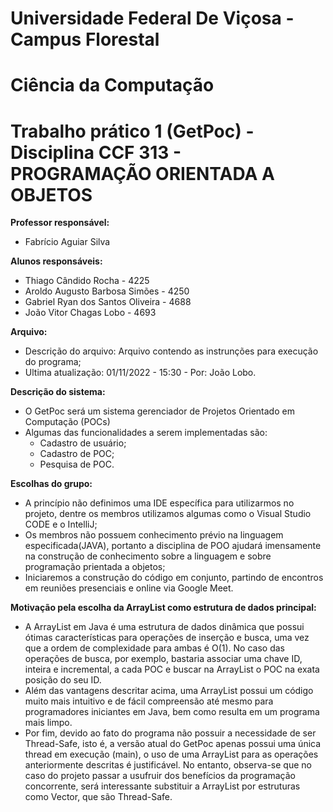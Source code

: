 # Universidade Federal De Viçosa - Campus Florestal
# Ciência da Computação
# Trabalho prático 1 (GetPoc) - Disciplina CCF 313 - PROGRAMAÇÃO ORIENTADA A OBJETOS

**Professor responsável:** 

  - Fabrício Aguiar Silva
    
**Alunos responsáveis:**

  - Thiago Cândido Rocha - 4225 
  - Aroldo Augusto Barbosa Simões - 4250
  - Gabriel Ryan dos Santos Oliveira - 4688
  - João Vitor Chagas Lobo - 4693

**Arquivo:**

  - Descrição do arquivo: Arquivo contendo as instrunções para execução do programa;
  - Ultima atualização: 01/11/2022 - 15:30 - Por: João Lobo.

**Descrição do sistema:**

  - O GetPoc será um sistema gerenciador de Projetos Orientado em Computação (POCs)
  - Algumas das funcionalidades a serem implementadas são:
      - Cadastro de usuário;
      - Cadastro de POC;
      - Pesquisa de POC.

**Escolhas do grupo:**

  - A princípio não definimos uma IDE específica para utilizarmos no projeto, dentre os membros utilizamos algumas como o Visual Studio CODE e o IntelliJ;
  - Os membros não possuem conhecimento prévio na linguagem especificada(JAVA), portanto a disciplina de POO ajudará imensamente na construção de conhecimento sobre a linguagem e sobre programação prientada a objetos;
  - Iniciaremos a construção do código em conjunto, partindo de encontros em reuniões presenciais e online via Google Meet.
    
**Motivação pela escolha da ArrayList como estrutura de dados principal:**

  - A ArrayList em Java é uma estrutura de dados dinâmica que possui ótimas características para operações de inserção e busca, uma vez que a ordem de complexidade para ambas é O(1). No caso das operações de busca, por exemplo, bastaria associar uma chave ID, inteira e incremental, a cada POC e buscar na ArrayList o POC na exata posição do seu ID.
  - Além das vantagens descritar acima, uma ArrayList possui um código muito mais intuitivo e de fácil compreensão até mesmo para programadores iniciantes em Java, bem como resulta em um programa mais limpo.
  - Por fim, devido ao fato do programa não possuir a necessidade de ser Thread-Safe, isto é, a versão atual do GetPoc apenas possui uma única thread em execução (main), o uso de uma ArrayList para as operações anteriormente descritas é justificável. No entanto, observa-se que no caso do projeto passar a usufruir dos benefícios da programação concorrente, será interessante substituir a ArrayList por estruturas como Vector, que são Thread-Safe. 
    
